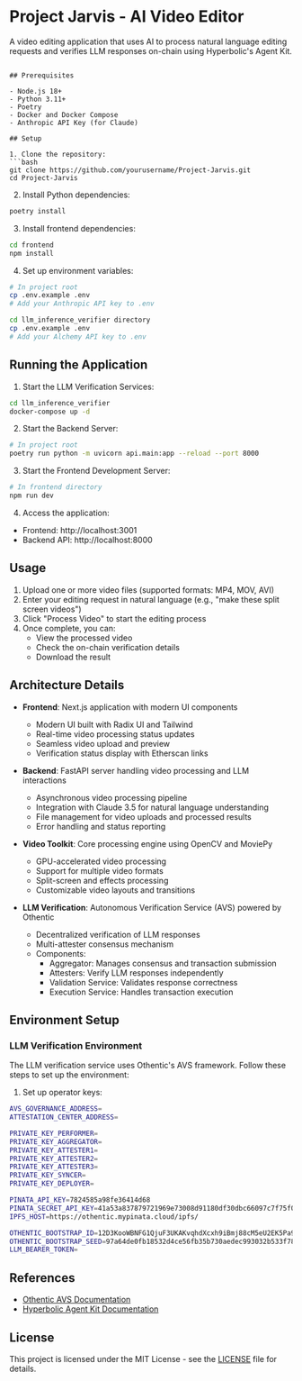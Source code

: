 # Project Jarvis - AI Video Editor

A video editing application that uses AI to process natural language editing requests and verifies LLM responses on-chain using Hyperbolic's Agent Kit.

```

## Prerequisites

- Node.js 18+
- Python 3.11+
- Poetry
- Docker and Docker Compose
- Anthropic API Key (for Claude)

## Setup

1. Clone the repository:
```bash
git clone https://github.com/yourusername/Project-Jarvis.git
cd Project-Jarvis
```

2. Install Python dependencies:
```bash
poetry install
```

3. Install frontend dependencies:
```bash
cd frontend
npm install
```

4. Set up environment variables:
```bash
# In project root
cp .env.example .env
# Add your Anthropic API key to .env

cd llm_inference_verifier directory
cp .env.example .env
# Add your Alchemy API key to .env
```

## Running the Application

1. Start the LLM Verification Services:
```bash
cd llm_inference_verifier
docker-compose up -d
```

2. Start the Backend Server:
```bash
# In project root
poetry run python -m uvicorn api.main:app --reload --port 8000
```

3. Start the Frontend Development Server:
```bash
# In frontend directory
npm run dev
```

4. Access the application:
- Frontend: http://localhost:3001
- Backend API: http://localhost:8000

## Usage

1. Upload one or more video files (supported formats: MP4, MOV, AVI)
2. Enter your editing request in natural language (e.g., "make these split screen videos")
3. Click "Process Video" to start the editing process
4. Once complete, you can:
   - View the processed video
   - Check the on-chain verification details
   - Download the result

## Architecture Details

- **Frontend**: Next.js application with modern UI components
  - Modern UI built with Radix UI and Tailwind
  - Real-time video processing status updates
  - Seamless video upload and preview
  - Verification status display with Etherscan links

- **Backend**: FastAPI server handling video processing and LLM interactions
  - Asynchronous video processing pipeline
  - Integration with Claude 3.5 for natural language understanding
  - File management for video uploads and processed results
  - Error handling and status reporting

- **Video Toolkit**: Core processing engine using OpenCV and MoviePy
  - GPU-accelerated video processing
  - Support for multiple video formats
  - Split-screen and effects processing
  - Customizable video layouts and transitions

- **LLM Verification**: Autonomous Verification Service (AVS) powered by Othentic
  - Decentralized verification of LLM responses
  - Multi-attester consensus mechanism
  - Components:
    - Aggregator: Manages consensus and transaction submission
    - Attesters: Verify LLM responses independently
    - Validation Service: Validates response correctness
    - Execution Service: Handles transaction execution

## Environment Setup

### LLM Verification Environment

The LLM verification service uses Othentic's AVS framework. Follow these steps to set up the environment:

1. Set up operator keys:
```bash
AVS_GOVERNANCE_ADDRESS=
ATTESTATION_CENTER_ADDRESS=

PRIVATE_KEY_PERFORMER=
PRIVATE_KEY_AGGREGATOR=
PRIVATE_KEY_ATTESTER1=
PRIVATE_KEY_ATTESTER2=
PRIVATE_KEY_ATTESTER3=
PRIVATE_KEY_SYNCER=
PRIVATE_KEY_DEPLOYER=

PINATA_API_KEY=7824585a98fe36414d68
PINATA_SECRET_API_KEY=41a53a837879721969e73008d91180df30dbc66097c7f75f08cd5489176b43ea
IPFS_HOST=https://othentic.mypinata.cloud/ipfs/

OTHENTIC_BOOTSTRAP_ID=12D3KooWBNFG1QjuF3UKAKvqhdXcxh9iBmj88cM5eU2EK5Pa91KB
OTHENTIC_BOOTSTRAP_SEED=97a64de0fb18532d4ce56fb35b730aedec993032b533f783b04c9175d465d9bf
LLM_BEARER_TOKEN=
```

## References
- [Othentic AVS Documentation](https://docs.othentic.xyz/getting-started)
- [Hyperbolic Agent Kit Documentation](https://github.com/hyperbolic-labs/agentkit)

## License

This project is licensed under the MIT License - see the [LICENSE](LICENSE) file for details.
